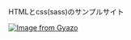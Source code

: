 HTMLとcss(sass)のサンプルサイト

[![Image from Gyazo](https://i.gyazo.com/b89a8f3d2b407fd77b836994490e5d3d.gif)](https://gyazo.com/b89a8f3d2b407fd77b836994490e5d3d)